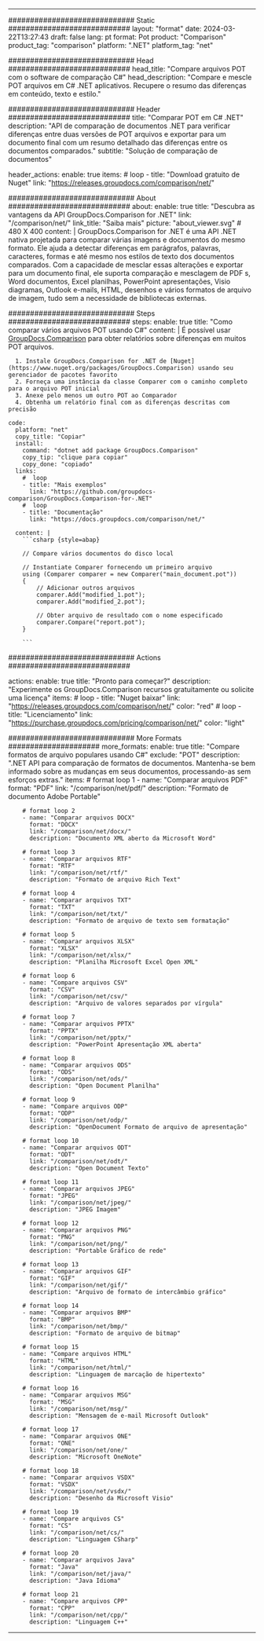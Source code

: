 
---
############################# Static ############################
layout: "format"
date:  2024-03-22T13:27:43
draft: false
lang: pt
format: Pot
product: "Comparison"
product_tag: "comparison"
platform: ".NET"
platform_tag: "net"

############################# Head ############################
head_title: "Compare arquivos POT com o software de comparação C#"
head_description: "Compare e mescle POT arquivos em C# .NET aplicativos. Recupere o resumo das diferenças em conteúdo, texto e estilo."

############################# Header ############################
title: "Comparar POT em C# .NET" 
description: "API de comparação de documentos .NET para verificar diferenças entre duas versões de POT arquivos e exportar para um documento final com um resumo detalhado das diferenças entre os documentos comparados."
subtitle: "Solução de comparação de documentos" 

header_actions:
  enable: true
  items:
    #  loop
    - title: "Download gratuito de Nuget"
      link: "https://releases.groupdocs.com/comparison/net/"
      
############################# About ############################
about:
    enable: true
    title: "Descubra as vantagens da API GroupDocs.Comparison for .NET"
    link: "/comparison/net/"
    link_title: "Saiba mais"
    picture: "about_viewer.svg" # 480 X 400
    content: |
       GroupDocs.Comparison for .NET é uma API .NET nativa projetada para comparar várias imagens e documentos do mesmo formato. Ele ajuda a detectar diferenças em parágrafos, palavras, caracteres, formas e até mesmo nos estilos de texto dos documentos comparados. Com a capacidade de mesclar essas alterações e exportar para um documento final, ele suporta comparação e mesclagem de PDF s, Word documentos, Excel planilhas, PowerPoint apresentações, Visio diagramas, Outlook e-mails, HTML, desenhos e vários formatos de arquivo de imagem, tudo sem a necessidade de bibliotecas externas.

############################# Steps ############################
steps:
    enable: true
    title: "Como comparar vários arquivos POT usando C#"
    content: |
      É possível usar [GroupDocs.Comparison](https://products.groupdocs.com/comparison/net/) para obter relatórios sobre diferenças em muitos POT arquivos.
      
      1. Instale GroupDocs.Comparison for .NET de [Nuget](https://www.nuget.org/packages/GroupDocs.Comparison) usando seu gerenciador de pacotes favorito
      2. Forneça uma instância da classe Comparer com o caminho completo para o arquivo POT inicial
      3. Anexe pelo menos um outro POT ao Comparador
      4. Obtenha um relatório final com as diferenças descritas com precisão
   
    code:
      platform: "net"
      copy_title: "Copiar"
      install:
        command: "dotnet add package GroupDocs.Comparison"
        copy_tip: "clique para copiar"
        copy_done: "copiado"
      links:
        #  loop
        - title: "Mais exemplos"
          link: "https://github.com/groupdocs-comparison/GroupDocs.Comparison-for-.NET"
        #  loop
        - title: "Documentação"
          link: "https://docs.groupdocs.com/comparison/net/"
          
      content: |
        ```csharp {style=abap}

        // Compare vários documentos do disco local

        // Instantiate Comparer fornecendo um primeiro arquivo
        using (Comparer comparer = new Comparer("main_document.pot"))
        {
            // Adicionar outros arquivos
        	comparer.Add("modified_1.pot");
            comparer.Add("modified_2.pot");

            // Obter arquivo de resultado com o nome especificado
            comparer.Compare("report.pot"); 
        }
        
        ```            

############################# Actions ############################

actions:
  enable: true
  title: "Pronto para começar?"
  description: "Experimente os GroupDocs.Comparison recursos gratuitamente ou solicite uma licença"
  items:
    #  loop
    - title: "Nuget baixar"
      link: "https://releases.groupdocs.com/comparison/net/"
      color: "red"
        #  loop
    - title: "Licenciamento"
      link: "https://purchase.groupdocs.com/pricing/comparison/net/"
      color: "light"


############################# More Formats #####################
more_formats:
    enable: true
    title: "Compare formatos de arquivo populares usando C#"
    exclude: "POT"
    description: ".NET API para comparação de formatos de documentos. Mantenha-se bem informado sobre as mudanças em seus documentos, processando-as sem esforços extras."
    items: 
        # format loop 1
        - name: "Comparar arquivos PDF"
          format: "PDF"
          link: "/comparison/net/pdf/"
          description: "Formato de documento Adobe Portable"

        # format loop 2
        - name: "Comparar arquivos DOCX"
          format: "DOCX"
          link: "/comparison/net/docx/"
          description: "Documento XML aberto da Microsoft Word"

        # format loop 3
        - name: "Comparar arquivos RTF"
          format: "RTF"
          link: "/comparison/net/rtf/"
          description: "Formato de arquivo Rich Text"

        # format loop 4
        - name: "Comparar arquivos TXT"
          format: "TXT"
          link: "/comparison/net/txt/"
          description: "Formato de arquivo de texto sem formatação"

        # format loop 5
        - name: "Comparar arquivos XLSX"
          format: "XLSX"
          link: "/comparison/net/xlsx/"
          description: "Planilha Microsoft Excel Open XML"

        # format loop 6
        - name: "Compare arquivos CSV"
          format: "CSV"
          link: "/comparison/net/csv/"
          description: "Arquivo de valores separados por vírgula"

        # format loop 7
        - name: "Comparar arquivos PPTX"
          format: "PPTX"
          link: "/comparison/net/pptx/"
          description: "PowerPoint Apresentação XML aberta"

        # format loop 8
        - name: "Comparar arquivos ODS"
          format: "ODS"
          link: "/comparison/net/ods/"
          description: "Open Document Planilha"

        # format loop 9
        - name: "Compare arquivos ODP"
          format: "ODP"
          link: "/comparison/net/odp/"
          description: "OpenDocument Formato de arquivo de apresentação"

        # format loop 10
        - name: "Comparar arquivos ODT"
          format: "ODT"
          link: "/comparison/net/odt/"
          description: "Open Document Texto"

        # format loop 11
        - name: "Comparar arquivos JPEG"
          format: "JPEG"
          link: "/comparison/net/jpeg/"
          description: "JPEG Imagem"

        # format loop 12
        - name: "Comparar arquivos PNG"
          format: "PNG"
          link: "/comparison/net/png/"
          description: "Portable Gráfico de rede"

        # format loop 13
        - name: "Comparar arquivos GIF"
          format: "GIF"
          link: "/comparison/net/gif/"
          description: "Arquivo de formato de intercâmbio gráfico"

        # format loop 14
        - name: "Comparar arquivos BMP"
          format: "BMP"
          link: "/comparison/net/bmp/"
          description: "Formato de arquivo de bitmap"

        # format loop 15
        - name: "Compare arquivos HTML"
          format: "HTML"
          link: "/comparison/net/html/"
          description: "Linguagem de marcação de hipertexto"

        # format loop 16
        - name: "Comparar arquivos MSG"
          format: "MSG"
          link: "/comparison/net/msg/"
          description: "Mensagem de e-mail Microsoft Outlook"

        # format loop 17
        - name: "Comparar arquivos ONE"
          format: "ONE"
          link: "/comparison/net/one/"
          description: "Microsoft OneNote"

        # format loop 18
        - name: "Comparar arquivos VSDX"
          format: "VSDX"
          link: "/comparison/net/vsdx/"
          description: "Desenho da Microsoft Visio"

        # format loop 19
        - name: "Compare arquivos CS"
          format: "CS"
          link: "/comparison/net/cs/"
          description: "Linguagem CSharp"

        # format loop 20
        - name: "Comparar arquivos Java"
          format: "Java"
          link: "/comparison/net/java/"
          description: "Java Idioma"
          
        # format loop 21
        - name: "Compare arquivos CPP"
          format: "CPP"
          link: "/comparison/net/cpp/"
          description: "Linguagem C++"
---